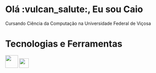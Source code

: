 <h1>Olá :vulcan_salute:, Eu sou Caio</h1>

Cursando Ciência da Computação na Universidade Federal de Viçosa

<h1>Tecnologias e Ferramentas</h1>

<img src="https://cdn.jsdelivr.net/gh/devicons/devicon/icons/git/git-plain-wordmark.svg" width="40" height="40"/> <img src="https://cdn.jsdelivr.net/gh/devicons/devicon/icons/github/github-original.svg" width="30" height="30"/>
<!-- <img src="https://cdn.jsdelivr.net/gh/devicons/devicon/icons/git/git-original-wordmark.svg" width="40" height="40"/> -->

<!--
**CaioTuring/CaioTuring** is a ✨ _special_ ✨ repository because its `README.md` (this file) appears on your GitHub profile.

Here are some ideas to get you started:

- 🔭 I’m currently working on ...
- 🌱 I’m currently learning ...
- 👯 I’m looking to collaborate on ...
- 🤔 I’m looking for help with ...
- 💬 Ask me about ...
- 📫 How to reach me: ...
- 😄 Pronouns: ...
- ⚡ Fun fact: ...
-->
